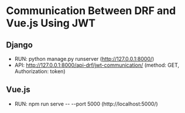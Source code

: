 # Communication Between DRF and Vue.js Using JWT

## Django
* RUN: python manage.py runserver (http://127.0.0.1:8000/)
* API: http://127.0.0.1:8000/api-drf/jwt-communication/ (method: GET, Authorization: token)

## Vue.js
* RUN: npm run serve -- --port 5000 (http://localhost:5000/)

